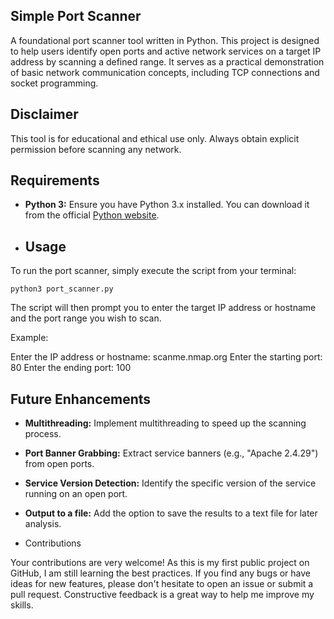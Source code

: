 ## Simple Port Scanner
A foundational port scanner tool written in Python. This project is designed to help users identify open ports and active network services on a target IP address by scanning a defined range. It serves as a practical demonstration of basic network communication concepts, including TCP connections and socket programming.

## Disclaimer
This tool is for educational and ethical use only. Always obtain explicit permission before scanning any network.

## Requirements

* **Python 3:** Ensure you have Python 3.x installed. You can download it from the official [Python website](https://www.python.org/downloads/).

* ## Usage

To run the port scanner, simply execute the script from your terminal:

```
python3 port_scanner.py
```

The script will then prompt you to enter the target IP address or hostname and the port range you wish to scan.

Example:

Enter the IP address or hostname: scanme.nmap.org
Enter the starting port: 80
Enter the ending port: 100

## Future Enhancements

* **Multithreading:** Implement multithreading to speed up the scanning process.
* **Port Banner Grabbing:** Extract service banners (e.g., "Apache 2.4.29") from open ports.
* **Service Version Detection:** Identify the specific version of the service running on an open port.
* **Output to a file:** Add the option to save the results to a text file for later analysis.

* Contributions

Your contributions are very welcome! As this is my first public project on GitHub, I am still learning the best practices. If you find any bugs or have ideas for new features, please don't hesitate to open an issue or submit a pull request. Constructive feedback is a great way to help me improve my skills.
